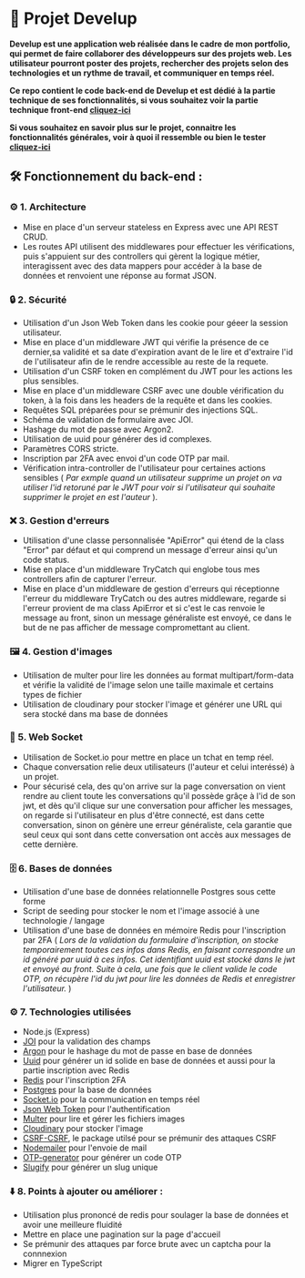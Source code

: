 # 🌟 Projet Develup

**Develup est une application web réalisée dans le cadre de mon portfolio, qui permet de faire collaborer des développeurs sur des projets web. Les utilisateur pourront poster des projets, rechercher des projets selon des technologies et un rythme de travail, et communiquer en temps réel.**

**Ce repo contient le code back-end de Develup et est dédié à la partie technique de ses fonctionnalités, si vous souhaitez voir la partie technique front-end [cliquez-ici](https://github.com/PeterLeSouchu/Develup-front)**

**Si vous souhaitez en savoir plus sur le projet, connaitre les fonctionnalités générales, voir à quoi il ressemble ou bien le tester [cliquez-ici](https://github.com/PeterLeSouchu/Develup-front)**

## 🛠️ Fonctionnement du back-end :

### ⚙️ 1. Architecture

- Mise en place d'un serveur stateless en Express avec une API REST CRUD.
- Les routes API utilisent des middlewares pour effectuer les vérifications, puis s'appuient sur des controllers qui gèrent la logique métier, interagissent avec des data mappers pour accéder à la base de données et renvoient une réponse au format JSON.

### 🔒 2. Sécurité

- Utilisation d'un Json Web Token dans les cookie pour géeer la session utilisateur.
- Mise en place d'un middleware JWT qui vérifie la présence de ce dernier,sa validité et sa date d'expiration avant de le lire et d'extraire l'id de l'utilisateur afin de le rendre accessible au reste de la requete.
- Utilisation d'un CSRF token en complément du JWT pour les actions les plus sensibles.
- Mise en place d'un middleware CSRF avec une double vérification du token, à la fois dans les headers de la requête et dans les cookies.
- Requêtes SQL préparées pour se prémunir des injections SQL.
- Schéma de validation de formulaire avec JOI.
- Hashage du mot de passe avec Argon2.
- Utilisation de uuid pour générer des id complexes.
- Paramètres CORS stricte.
- Inscription par 2FA avec envoi d'un code OTP par mail.
- Vérification intra-controller de l'utilisateur pour certaines actions sensibles ( _Par exmple quand un utilisateur supprime un projet on va utiliser l'id retoruné par le JWT pour voir si l'utilisateur qui souhaite supprimer le projet en est l'auteur_ ).

### ❌ 3. Gestion d'erreurs

- Utilisation d'une classe personnalisée "ApiError" qui étend de la class "Error" par défaut et qui comprend un message d'erreur ainsi qu'un code status.
- Mise en place d'un middleware TryCatch qui englobe tous mes controllers afin de capturer l'erreur.
- Mise en place d'un middleware de gestion d'erreurs qui réceptionne l'erreur du middleware TryCatch ou des autres middleware, regarde si l'erreur provient de ma class ApiError et si c'est le cas renvoie le message au front, sinon un message généraliste est envoyé, ce dans le but de ne pas afficher de message compromettant au client.

### 🖼️ 4. Gestion d'images

- Utilisation de multer pour lire les données au format multipart/form-data et vérifie la validité de l'image selon une taille maximale et certains types de fichier
- Utilisation de cloudinary pour stocker l'image et générer une URL qui sera stocké dans ma base de données

### 💬 5. Web Socket

- Utilisation de Socket.io pour mettre en place un tchat en temp réel.
- Chaque conversation relie deux utilisateurs (l'auteur et celui interéssé) à un projet.
- Pour sécurisé cela, des qu'on arrive sur la page conversation on vient rendre au client toute les conversations qu'il possède grâçe à l'id de son jwt, et dès qu'il clique sur une conversation pour afficher les messages, on regarde si l'utilisateur en plus d'être connecté, est dans cette conversation, sinon on génère une erreur généraliste, cela garantie que seul ceux qui sont dans cette conversation ont accès aux messages de cette dernière.

### 🗄️ 6. Bases de données

- Utilisation d'une base de données relationnelle Postgres sous cette forme
- Script de seeding pour stocker le nom et l'image associé à une technologie / langage
- Utilisation d'une base de données en mémoire Redis pour l'inscription par 2FA ( _Lors de la validation du formulaire d'inscription, on stocke temporairement toutes ces infos dans Redis, en faisant correspondre un id généré par uuid à ces infos. Cet identifiant uuid est stocké dans le jwt et envoyé au front. Suite à cela, une fois que le client valide le code OTP, on récupère l'id du jwt pour lire les données de Redis et enregistrer l'utilisateur._ )

### ⚙️ 7. Technologies utilisées

- Node.js (Express)
- [JOI](https://www.npmjs.com/package/joi) pour la validation des champs
- [Argon](https://www.npmjs.com/package/argon2) pour le hashage du mot de passe en base de données
- [Uuid](https://www.npmjs.com/package/uuid) pour générer un id solide en base de données et aussi pour la partie inscription avec Redis
- [Redis](https://www.npmjs.com/package/ioredis) pour l'inscription 2FA
- [Postgres](https://www.npmjs.com/package/pg) pour la base de données
- [Socket.io](https://www.npmjs.com/package/socket.io) pour la communication en temps réel
- [Json Web Token](https://www.npmjs.com/package/jsonwebtoken) pour l'authentification
- [Multer](https://www.npmjs.com/package/multer) pour lire et gérer les fichiers images
- [Cloudinary](https://www.npmjs.com/package/cloudinary) pour stocker l'image
- [CSRF-CSRF](https://www.npmjs.com/package/csrf-csrf), le package utilsé pour se prémunir des attaques CSRF
- [Nodemailer](https://www.npmjs.com/package/nodemailer) pour l'envoie de mail
- [OTP-generator](https://www.npmjs.com/package/otp-generator) pour générer un code OTP
- [Slugify](https://www.npmjs.com/package/slugify) pour générer un slug unique

### ⬇️ 8. Points à ajouter ou améliorer :

- Utilisation plus prononcé de redis pour soulager la base de données et avoir une meilleure fluidité
- Mettre en place une pagination sur la page d'accueil
- Se prémunir des attaques par force brute avec un captcha pour la connnexion
- Migrer en TypeScript
